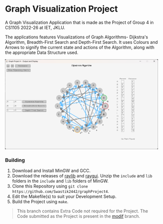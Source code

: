 # Graph Visualization Project

A Graph Visualization Application that is made as the Project of Group 4 in CS1105 2022-26 at IET, JKLU.

The applications features Visualizations of Graph Algorithms- Dijkstra's Algorithm, Breadth-First Search and Depth-First Search. It uses Colours and Arrows to signify the current state and actions of the Algorithm, along with the appropriate Data Structure used.

![Example Run of Dijkstra's Algorithm](.github/assets/example.png)

### Building

1. Download and Install MinGW and GCC.
2. Download the releases of [raylib](https://github.com/raysan5/raylib) and [raygui](https://github.com/raysan5/raygui). Unzip the `include` and `lib` folders in the `include` and `lib` folders of MinGW.
3. Clone this Repository using `git clone https://github.com/Swastik2442/graphProject4`.
4. Edit the Makefile(s) to suit your Development Setup.
5. Build the Project using `make`.

> This branch contains Extra Code not required for the Project. The Code submitted as the Project is present in the [modif](https://github.com/Swastik2442/graphProject4/tree/modif) branch.
